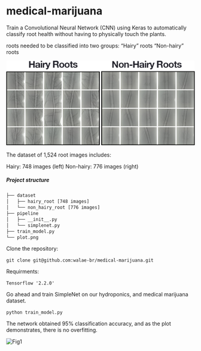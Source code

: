# medical-marijuana

Train a Convolutional Neural Network (CNN) using Keras to automatically classify root health without having to physically touch the plants.

roots needed to be classified into two groups:
“Hairy” roots
“Non-hairy” roots


![Dataset Sample](https://github.com/walae-br/medical-marijuana/blob/main/images/mm_dataset.png?raw=true)


The dataset of 1,524 root images includes:

Hairy: 748 images (left)
Non-hairy: 776 images (right)


##### Project structure

```
├── dataset
│   ├── hairy_root [748 images]
│   └── non_hairy_root [776 images]
├── pipeline
│   ├── __init__.py
│   └── simplenet.py
├── train_model.py
└── plot.png
```

Clone the repository:
```
git clone git@github.com:walae-br/medical-marijuana.git
```

Requirments:
```
Tensorflow '2.2.0'
```

Go ahead and train SimpleNet on our hydroponics, and medical marijuana dataset.

```
python train_model.py
```

The network obtained 95% classification accuracy, and as the plot demonstrates, there is no overfitting.

![Fig1]("")
